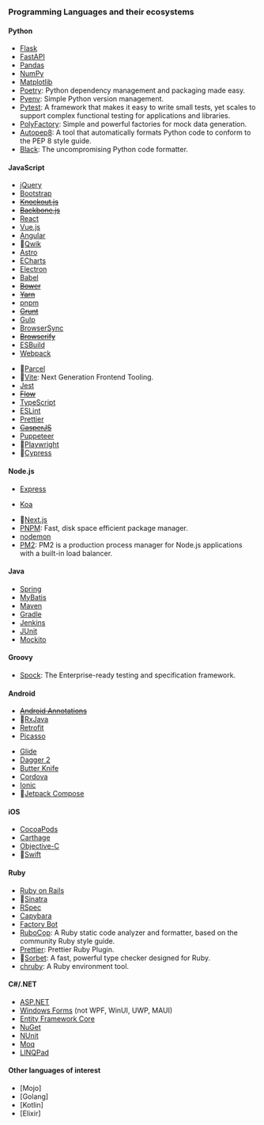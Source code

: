 ### Programming Languages and their ecosystems

#### Python

- [Flask](https://www.flask.com/)
- [FastAPI](https://www.fastapi.com/)
- [Pandas](https://www.pandas.pydata.org/)
- [NumPy](https://www.numpy.org/)
- [Matplotlib](https://www.matplotlib.org/)
  <!-- - [SciPy](https://www.scipy.org/) -->
  <!-- - 👀[Scikit-learn](https://www.scikit-learn.org/) -->
  <!-- - 👀[PyTorch](https://www.pytorch.org/) -->
- [Poetry](https://python-poetry.org/): Python dependency management and packaging made easy.
- [Pyenv](https://pyenv.org/): Simple Python version management.
- [Pytest](https://www.pytest.org/): A framework that makes it easy to write small tests, yet scales to support complex functional testing for applications and libraries.
- [PolyFactory](https://polyfactory.litestar.dev/): Simple and powerful factories for mock data generation.
- [Autopep8](https://www.autopep8.org/): A tool that automatically formats Python code to conform to the PEP 8 style guide.
- [Black](https://black.readthedocs.io/): The uncompromising Python code formatter.

#### JavaScript

- [jQuery](https://www.jquery.com/)
- [Bootstrap](https://www.bootstrap.com/)
- ~~[Knockout.js](https://www.knockoutjs.com/)~~
- ~~[Backbone.js](https://www.backbonejs.org/)~~
- [React](https://reactjs.org/)
- [Vue.js](https://vuejs.org/)
- [Angular](https://angular.io/)
  <!-- - [Jekyll](https://jekyllrb.com/) -->
  <!-- - [Gatsby](https://www.gastbyjs.org/) -->
- 👀[Qwik](https://qwik.builder.io/)
- [Astro](https://www.astrobetter.com/)
- [ECharts](https://echarts.apache.org/)
- [Electron](https://www.electronjs.org/)
- [Babel](https://www.babeljs.io/)
- ~~[Bower](https://bower.io/)~~
- ~~[Yarn](https://yarnpkg.com/)~~
- [pnpm](https://pnpm.io/)
- ~~[Grunt](https://www.gruntjs.com/)~~
- [Gulp](https://www.gulpjs.com/)
- [BrowserSync](https://browsersync.io/)
- ~~[Browserify](https://browserify.org/)~~
- [ESBuild](https://esbuild.github.io/)
- [Webpack](https://www.webpack.js.org/)
<!-- - [Rollup](https://www.rollupjs.org/) -->
- 👀[Parcel](https://parceljs.org/)
- 👀[Vite](https://www.vitejs.dev/): Next Generation Frontend Tooling.
- [Jest](https://www.jestjs.io/)
- ~~[Flow](https://flow.org/)~~
- [TypeScript](https://typescriptlang.org/)
- [ESLint](https://www.eslint.org/)
- [Prettier](https://www.prettier.io/)
- ~~[CasperJS](https://github.com/casperjs/casperjs>)~~
- [Puppeteer](https://pptr.dev/)
- 👀[Playwright](https://www.playwright.dev/)
- 👀[Cypress](https://www.cypress.io/)

#### Node.js

- [Express](https://www.expressjs.com/)
<!-- - [NestJS](https://www.nestjs.com/) -->
- [Koa](https://www.koa.com/)
<!-- - [Nuxt.js](https://www.nuxtjs.com/) -->
- 👀[Next.js](https://www.nextjs.com/)
- [PNPM](https://pnpm.io/): Fast, disk space efficient package manager.
- [nodemon](https://www.npmjs.com/package/nodemon)
- [PM2](https://www.pm2.io/): PM2 is a production process manager for Node.js applications with a built-in load balancer.

#### Java

- [Spring](https://www.spring.io/)
- [MyBatis](https://www.mybatis.org/)
- [Maven](https://www.maven.apache.org/)
- [Gradle](https://www.gradle.org/)
- [Jenkins](https://www.jenkins.io/)
- [JUnit](https://junit.org/)
- [Mockito](https://mokito.org/)

#### Groovy

- [Spock](https://www.spockframework.org/): The Enterprise-ready testing and specification framework.

#### Android

- ~~[Android Annotations](https://github.com/androidannotations/androidannotations/)~~
- 👀[RxJava](https://www.rxjava.org/)
- [Retrofit](https://square.github.io/retrofit/)
- [Picasso](https://square.github.io/picasso/)
<!-- - [OkHttp](https://square.github.io/okhttp/) -->
- [Glide](bumptech.github.io/glide/)
- [Dagger 2](https://www.dagger.dev/)
- [Butter Knife](http://jakewharton.github.io/butterknife/)
- [Cordova](https://cordova.apache.org/)
- [Ionic](https://ionicframework.com/)
- 👀[Jetpack Compose](https://developer.android.com/jetpack/compose)

#### iOS

- [CocoaPods](https://www.cocoapods.org/)
- [Carthage](https://www.carthage.com/)
- [Objective-C](https://www.objc.io/)
- 👀[Swift](https://www.swift.org/)

#### Ruby

- [Ruby on Rails](https://www.rubyonrails.org/)
- 👀[Sinatra](https://sinatrarb.com/)
- [RSpec](https://rspec.info/)
- [Capybara](https://www.capybara.com/)
- [Factory Bot](https://thoughtbot.com/)
- [RuboCop](https://www.rubocop.org/): A Ruby static code analyzer and formatter, based on the community Ruby style guide.
- [Prettier](https://github.com/prettier/plugin-ruby): Prettier Ruby Plugin.
- 👀[Sorbet](https://sorbet.org/): A fast, powerful type checker designed for Ruby.
- [chruby](https://github.com/postmodern/chruby/): A Ruby environment tool.

#### C#/.NET

- [ASP.NET](https://www.asp.net/)
- [Windows Forms](https://dotnet.microsoft.com/en-us/apps/desktop) (not WPF, WinUI, UWP, MAUI)
- [Entity Framework Core](https://www.entityframeworkcore.com/)
- [NuGet](https://www.nuget.org/)
- [NUnit](https://www.nunit.org/)
- [Moq](https://devlooped.com/moq)
- [LINQPad](https://www.linqpad.net/)

#### Other languages of interest

- [Mojo]
- [Golang]
- [Kotlin]
- [Elixir]
